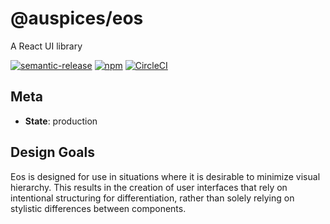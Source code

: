 # @auspices/eos

A React UI library

[![semantic-release](https://img.shields.io/badge/%20%20%F0%9F%93%A6%F0%9F%9A%80-semantic--release-e10079.svg)](https://github.com/semantic-release/semantic-release) [![npm](https://img.shields.io/npm/v/@auspices/eos)](https://www.npmjs.com/package/@auspices/eos) [![CircleCI](https://dl.circleci.com/status-badge/img/gh/auspices/eos/tree/master.svg?style=svg)](https://dl.circleci.com/status-badge/redirect/gh/auspices/eos/tree/master)

## Meta

- **State**: production

## Design Goals

Eos is designed for use in situations where it is desirable to minimize visual hierarchy. This results in the creation of user interfaces that rely on intentional structuring for differentiation, rather than solely relying on stylistic differences between components.
